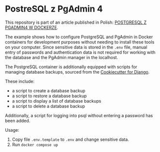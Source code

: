 # PostreSQL z PgAdmin 4

This repository is part of an article published in Polish: [POSTGRESQL Z PGADMIN4 W DOCKERZE](https://cycl.pl/posts/postgresql-z-pgadmin4-w-dockerze/).

The example shows how to configure PostgreSQL and PgAdmin in Docker containers for development purposes without needing to install these tools on your computer. Since sensitive data is stored in the `.env` file, manual entry of passwords and authentication data is not required for working with the database and the PgAdmin manager in the localhost.

The PostgreSQL container is additionally equipped with scripts for managing database backups, sourced from the
[Cookiecutter for Django](https://github.com/cookiecutter/cookiecutter-django/tree/master/%7B%7Bcookiecutter.project_slug%7D%7D/compose/production/postgres).

These include:
- a script to create a database backup
- a script to restore a database backup
- a script to display a list of database backups
- a script to delete a database backup

Additionally, a script for logging into psql without entering a password has been added.

Usage:

1. Copy file `.env.template` to `.env` and change sensitive data.
2. Run `docker compose up`
